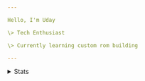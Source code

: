 ```yaml
---

Hello, I'm Uday

\> Tech Enthusiast 

\> Currently learning custom rom building

---
```


<details>
<summary>Stats</summary>

<br>


![Uday's GitHub stats](https://github-readme-stats.vercel.app/api?username=iTZUDAY2312&count_private=true&show_icons=true&theme=tokyonight)

![Top Langs](https://github-readme-stats.vercel.app/api/top-langs/?username=itzuday2312&card_width=495&theme=github_dark)

[![GitHub Streak](https://github-readme-streak-stats.herokuapp.com/?user=itzuday2312&theme=tokyonight_duo)]()

---

![Profile visit badge](https://komarev.com/ghpvc/?username=itzuday2312&style=plastic&label=You're+Visitor+Number)
